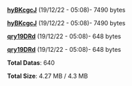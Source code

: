 [**hyBKcgcJ**](/data/hyBKcgcJ.txt) (19/12/22 - 05:08)- 7490 bytes

[**hyBKcgcJ**](/data/hyBKcgcJ.txt) (19/12/22 - 05:08)- 7490 bytes

[**qry19DRd**](/data/qry19DRd.txt) (19/12/22 - 05:08)- 648 bytes

[**qry19DRd**](/data/qry19DRd.txt) (19/12/22 - 05:08)- 648 bytes

**Total Datas**: 640

**Total Size**: 4.27 MB / 4.3 MB